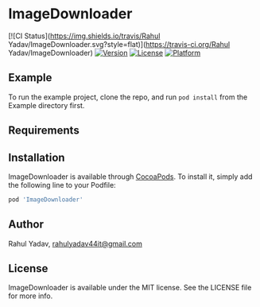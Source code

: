 # ImageDownloader

[![CI Status](https://img.shields.io/travis/Rahul Yadav/ImageDownloader.svg?style=flat)](https://travis-ci.org/Rahul Yadav/ImageDownloader)
[![Version](https://img.shields.io/cocoapods/v/ImageDownloader.svg?style=flat)](https://cocoapods.org/pods/ImageDownloader)
[![License](https://img.shields.io/cocoapods/l/ImageDownloader.svg?style=flat)](https://cocoapods.org/pods/ImageDownloader)
[![Platform](https://img.shields.io/cocoapods/p/ImageDownloader.svg?style=flat)](https://cocoapods.org/pods/ImageDownloader)

## Example

To run the example project, clone the repo, and run `pod install` from the Example directory first.

## Requirements

## Installation

ImageDownloader is available through [CocoaPods](https://cocoapods.org). To install
it, simply add the following line to your Podfile:

```ruby
pod 'ImageDownloader'
```

## Author

Rahul Yadav, rahulyadav44it@gmail.com

## License

ImageDownloader is available under the MIT license. See the LICENSE file for more info.
